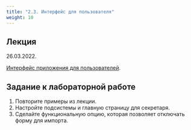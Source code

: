 ```yaml
---
title: "2.3. Интерфейс для пользователя"
weight: 10
---
```


## Лекция

26.03.2022.

<a target="_blank" rel="noopener noreferrer" href="../slides/userface.html">Интерфейс приложения для пользователей</a>.

## Задание к лабораторной работе

1. Повторите примеры из лекции.
2. Настройте подсистемы и главную страницу для секретаря.
2. Сделайте функциональную опцию, которая позволяет отключать форму для импорта.

